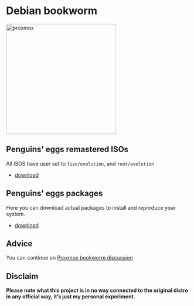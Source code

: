# Debian bookworm
<img src="https://penguins-eggs.net/img/Proxmox-logo-800-white.svg" alt="proxmox" width="300"/>


## Penguins' eggs remastered ISOs
All ISOS have user set to ```live/evolution```, and ```root/evolution```

* [download](https://drive.google.com/drive/folders/1cWf2EMe6pUAs97AbNtTGUcOHyxEIlzzK)

## Penguins' eggs packages
Here you can download actual packages to install and reproduce your system.

* [download](https://penguins-eggs.net/basket/index.php?p=packages%2Fdebs)

## Advice

You can continue on [Proxmox bookworm discussion](https://github.com/pieroproietti/penguins-blog/discussions/47)


## Disclaim
__Please note what this project is in no way connected to the original distro in any official way, it’s just my personal experiment.__

